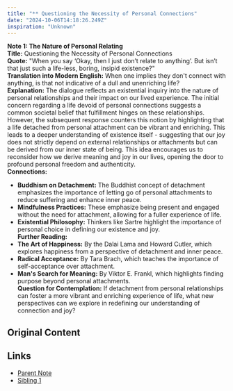 ```yaml
---
title: "** Questioning the Necessity of Personal Connections"
date: "2024-10-06T14:18:26.249Z"
inspiration: "Unknown"
---
```



**Note 1: The Nature of Personal Relating**  
**Title:** Questioning the Necessity of Personal Connections  
**Quote:** "When you say ‘Okay, then I just don’t relate to anything’. But isn’t that just such a life-less, boring, insipid existence?"  
**Translation into Modern English:** When one implies they don't connect with anything, is that not indicative of a dull and unenriching life?  
**Explanation:** The dialogue reflects an existential inquiry into the nature of personal relationships and their impact on our lived experience. The initial concern regarding a life devoid of personal connections suggests a common societal belief that fulfillment hinges on these relationships. However, the subsequent response counters this notion by highlighting that a life detached from personal attachment can be vibrant and enriching. This leads to a deeper understanding of existence itself - suggesting that our joy does not strictly depend on external relationships or attachments but can be derived from our inner state of being. This idea encourages us to reconsider how we derive meaning and joy in our lives, opening the door to profound personal freedom and authenticity.  
**Connections:**  
- **Buddhism on Detachment:** The Buddhist concept of detachment emphasizes the importance of letting go of personal attachments to reduce suffering and enhance inner peace.  
- **Mindfulness Practices:** These emphasize being present and engaged without the need for attachment, allowing for a fuller experience of life.  
- **Existential Philosophy:** Thinkers like Sartre highlight the importance of personal choice in defining our existence and joy.  
**Further Reading:**  
- **The Art of Happiness:** By the Dalai Lama and Howard Cutler, which explores happiness from a perspective of detachment and inner peace.  
- **Radical Acceptance:** By Tara Brach, which teaches the importance of self-acceptance over attachment.  
- **Man's Search for Meaning:** By Viktor E. Frankl, which highlights finding purpose beyond personal attachments.  
**Question for Contemplation:** If detachment from personal relationships can foster a more vibrant and enriching experience of life, what new perspectives can we explore in redefining our understanding of connection and joy?

## Original Content



## Links

- [Parent Note](/parent-note.md)
- [Sibling 1](/zettel1.md)
